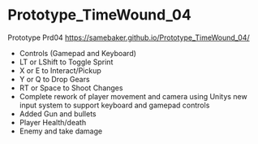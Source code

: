 # Prototype_TimeWound_04
 Prototype Prd04
 https://samebaker.github.io/Prototype_TimeWound_04/
 
 - Controls (Gamepad and Keyboard)
 - LT or LShift to Toggle Sprint
 - X or E to Interact/Pickup
 - Y or Q to Drop Gears
 - RT or Space to Shoot
 Changes
 - Complete rework of player movement and camera using Unitys new input system to support keyboard and gamepad controls
 - Added Gun and bullets 
 - Player Health/death
 - Enemy and take damage 
